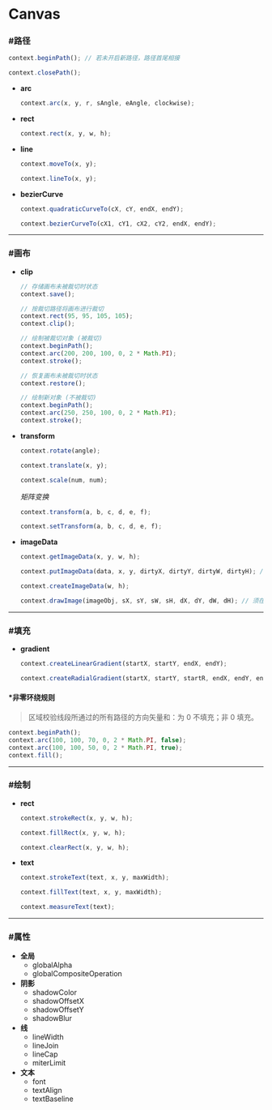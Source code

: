 # Canvas #

### #路径 ###

```javascript
context.beginPath(); // 若未开启新路径，路径首尾相接
```
```javascript
context.closePath();
```

+ __arc__

    ```javascript
    context.arc(x, y, r, sAngle, eAngle, clockwise);
    ```
+ __rect__

    ```javascript
    context.rect(x, y, w, h);
    ```
+ __line__

    ```javascript
    context.moveTo(x, y);
    ```
    ```javascript
    context.lineTo(x, y);
    ```
+ __bezierCurve__

    ```javascript
    context.quadraticCurveTo(cX, cY, endX, endY);
    ```
    ```javascript
    context.bezierCurveTo(cX1, cY1, cX2, cY2, endX, endY);
    ```

*****

### #画布 ###
+ __clip__

    ```javascript
    // 存储画布未被裁切时状态
    context.save();
    
    // 按裁切路径将画布进行裁切
    context.rect(95, 95, 105, 105);
    context.clip();
    
    // 绘制被裁切对象 (被裁切)
    context.beginPath();
    context.arc(200, 200, 100, 0, 2 * Math.PI);
    context.stroke();
    
    // 恢复画布未被裁切时状态
    context.restore();
    
    // 绘制新对象 (不被裁切)
    context.beginPath();
    context.arc(250, 250, 100, 0, 2 * Math.PI);
    context.stroke();
    ```
+ __transform__

    ```javascript
    context.rotate(angle);
    ```
    ```javascript
    context.translate(x, y);
    ```
    ```javascript
    context.scale(num, num);
    ```

    _矩阵变换_
    ```javascript
    context.transform(a, b, c, d, e, f);
    ```
    ```javascript
    context.setTransform(a, b, c, d, e, f);
    ```
+ __imageData__

    ```javascript
    context.getImageData(x, y, w, h);
    ```
    ```javascript  
    context.putImageData(data, x, y, dirtyX, dirtyY, dirtyW, dirtyH); // 不受全局属性影响
    ```
    ```javascript
    context.createImageData(w, h);
    ```
    ```javascript
    context.drawImage(imageObj, sX, sY, sW, sH, dX, dY, dW, dH); // 须在图片加载完毕后执行，受全局属性影响
    ```

*****

### #填充 ###
+ __gradient__

    ```javascript
    context.createLinearGradient(startX, startY, endX, endY);
    ```
    ```javascript
    context.createRadialGradient(startX, startY, startR, endX, endY, endR);
    ```

#### *非零环绕规则 ####

> 区域校验线段所通过的所有路径的方向矢量和：为 0 不填充；非 0 填充。

```javascript
context.beginPath();
context.arc(100, 100, 70, 0, 2 * Math.PI, false);
context.arc(100, 100, 50, 0, 2 * Math.PI, true);
context.fill();
```

*****

### #绘制 ###
+ __rect__

    ```javascript
    context.strokeRect(x, y, w, h);
    ```
    ```javascript
    context.fillRect(x, y, w, h);
    ```
    ```javascript
    context.clearRect(x, y, w, h);
    ```
+ __text__

    ```javascript
    context.strokeText(text, x, y, maxWidth);
    ```
    ```javascript
    context.fillText(text, x, y, maxWidth);
    ```
    ```javascript
    context.measureText(text);
    ```

*****

### #属性 ###
+ __全局__
    + globalAlpha
    + globalCompositeOperation
+ __阴影__
    + shadowColor
    + shadowOffsetX
    + shadowOffsetY
    + shadowBlur
+ __线__
    + lineWidth
    + lineJoin
    + lineCap
    + miterLimit
+ __文本__
    + font
    + textAlign
    + textBaseline